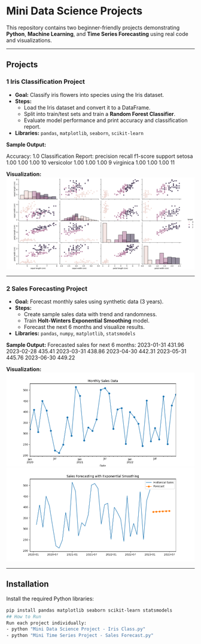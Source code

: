 # Mini Data Science Projects

This repository contains two beginner-friendly projects demonstrating **Python**, **Machine Learning**, and **Time Series Forecasting** using real code and visualizations.

---

## Projects

### 1 Iris Classification Project
- **Goal:** Classify iris flowers into species using the Iris dataset.
- **Steps:**
  - Load the Iris dataset and convert it to a DataFrame.
  - Split into train/test sets and train a **Random Forest Classifier**.
  - Evaluate model performance and print accuracy and classification report.
- **Libraries:** `pandas`, `matplotlib`, `seaborn`, `scikit-learn`

**Sample Output:**

Accuracy: 1.0
Classification Report:
precision recall f1-score support
setosa 1.00 1.00 1.00 10
versicolor 1.00 1.00 1.00 9
virginica 1.00 1.00 1.00 11


**Visualization:**
![Iris Dataset](iris_dataset_plot.png)

---

### 2️ Sales Forecasting Project
- **Goal:** Forecast monthly sales using synthetic data (3 years).
- **Steps:**
  - Create sample sales data with trend and randomness.
  - Train **Holt-Winters Exponential Smoothing** model.
  - Forecast the next 6 months and visualize results.
- **Libraries:** `pandas`, `numpy`, `matplotlib`, `statsmodels`

**Sample Output:**
Forecasted sales for next 6 months:
2023-01-31 431.96
2023-02-28 435.41
2023-03-31 438.86
2023-04-30 442.31
2023-05-31 445.76
2023-06-30 449.22


**Visualization:**
![Sales Forecast](sales_forecast1.png)
![Sales Forecast](sales_forecast2.png)

---

## Installation
Install the required Python libraries:
```bash
pip install pandas matplotlib seaborn scikit-learn statsmodels
## How to Run
Run each project individually:
- python "Mini Data Science Project - Iris Class.py"
- python "Mini Time Series Project - Sales Forecast.py"


